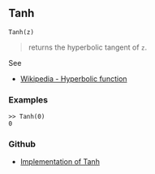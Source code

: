 ## Tanh

```
Tanh(z)
```

> returns the hyperbolic tangent of `z`.
  
See
* [Wikipedia - Hyperbolic function](https://en.wikipedia.org/wiki/Hyperbolic_function)

### Examples
```
>> Tanh(0)
0
``` 

### Github

* [Implementation of Tanh](https://github.com/axkr/symja_android_library/blob/master/symja_android_library/matheclipse-core/src/main/java/org/matheclipse/core/builtin/ExpTrigsFunctions.java#L3321) 

